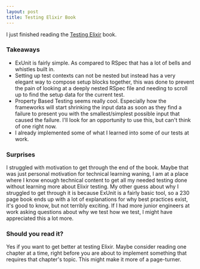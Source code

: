 ```yaml
---
layout: post
title: Testing Elixir Book
---
```


I just finished reading the [Testing Elixir](https://pragprog.com/titles/lmelixir/testing-elixir/) book.

### Takeaways

- ExUnit is fairly simple. As compared to RSpec that has a lot of bells and whistles built in.
- Setting up test contexts can not be nested but instead has a very elegant way to compose setup blocks together, this was done to prevent the pain of looking at a deeply nested RSpec file and needing to scroll up to find the setup data for the current test.
- Property Based Testing seems really cool. Especially how the frameworks will start shrinking the input data as soon as they find a failure to present you with the smallest/simplest possible input that caused the failure. I'll look for an opportunity to use this, but can't think of one right now.
- I already implemented some of what I learned into some of our tests at work.

### Surprises

I struggled with motivation to get through the end of the book. Maybe that was just personal motivation for technical learning waning, I am at a place where I know enough technical content to get all my needed testing done without learning more about Elixir testing. My other guess about why I struggled to get through it is because ExUnit is a fairly basic tool, so a 230 page book ends up with a lot of explanations for why best practices exist, it's good to know, but not terribly exciting. If I had more junior engineers at work asking questions about why we test how we test, I might have appreciated this a lot more.

### Should you read it?

Yes if you want to get better at testing Elixir. Maybe consider reading one chapter at a time, right before you are about to implement something that requires that chapter's topic. This might make it more of a page-turner.
